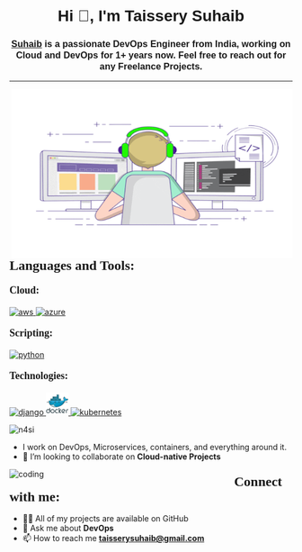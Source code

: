 <!-- Header Section -->
<h1 align="center"><font face="Arial">Hi 👋, I'm Taissery Suhaib</font></h1>
<h3 align="center"><font face="Arial"><a href="https://www.linkedin.com/in/suhaib-taissery-591380219/" target="_blank" rel="noreferrer">Suhaib</a> is a passionate DevOps Engineer from India, working on Cloud and DevOps for 1+ years now. Feel free to reach out for any Freelance Projects.</font></h3>


---------------------
<!-- GIF -->
<img align="right" height="300" width="500" src="https://raw.githubusercontent.com/mikonoid/mikonoid/main/images/gifs/coder3.gif" />

<!-- Languages and Tools Section -->
<h3 align="left"><font size="+2" face="Verdana">Languages and Tools:</font></h3>

<!-- Cloud Section -->
<h4><font size="+1" face="Tahoma">Cloud:</font></h4>
<p align="left">
  <a href="[https://aws.amazon.com](https://aws.amazon.com/)" target="_blank" rel="noreferrer">
    <img src="https://www.logigroup.com/images/Logo_aws.gif" alt="aws" width="100" height="80"/>
  </a>
  <a href="https://azure.microsoft.com/en-in/" target="_blank" rel="noreferrer">
    <img src="https://www.vectorlogo.zone/logos/microsoft_azure/microsoft_azure-icon.svg" alt="azure" width="80" height="80"/>
  </a>
  <!-- Add more cloud-related tools here -->
</p>

<!-- Scripting Section -->
<h4><font size="+1" face="Tahoma">Scripting:</font></h4>
<p align="left">
  <a href="[https://www.python.org](https://www.python.org/)" target="_blank" rel="noreferrer">
    <img src="https://i.giphy.com/media/KAq5w47R9rmTuvWOWa/giphy.webp" alt="python" width="100" height="100"/>
  </a>
</p>

<!-- Technologies Section -->
<h4><font size="+1" face="Tahoma">Technologies:</font></h4>
<p align="left">
  <a href="https://www.djangoproject.com/" target="_blank" rel="noreferrer">
    <img src="https://cdn.worldvectorlogo.com/logos/django.svg" alt="django" width="40" height="40"/>
  </a>
  <a href="https://www.docker.com/" target="_blank" rel="noreferrer">
    <img src="https://raw.githubusercontent.com/devicons/devicon/master/icons/docker/docker-original-wordmark.svg" alt="docker" width="40" height="40"/>
  </a>
  <a href="https://kubernetes.io/" target="_blank" rel="noreferrer">
    <img src="https://upload.wikimedia.org/wikipedia/commons/thumb/3/39/Kubernetes_logo_without_workmark.svg/2109px-Kubernetes_logo_without_workmark.svg.png" alt="kubernetes" width="40" height="40"/>
  </a>
</p>

<!-- Stats and GitHub activity -->
<p align="left"> <img src="https://komarev.com/ghpvc/?username=n4si&label=Profile views&color=0e75b6&style=flat" alt="n4si" /> </p>

- I work on DevOps, Microservices, containers, and everything around it.
- 👯 I’m looking to collaborate on **Cloud-native Projects**

<!-- Coding GIFs -->
<img align="left" alt="coding" width="400" src="https://www.digitalonus.com/wp-content/uploads/2019/07/DOU-GIF4.gif">


<!-- Contact Section -->
<h3 align="left"><font size="+2" face="Verdana">Connect with me:</font></h3>
<p align="left">
</p>



- 👨‍💻 All of my projects are available on GitHub
- 💬 Ask me about **DevOps**
- 📫 How to reach me **[taisserysuhaib@gmail.com](mailto:taisserysuhaib@gmail.com)**
